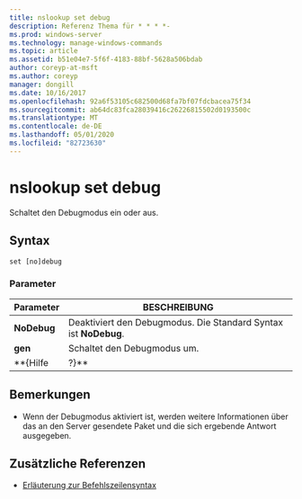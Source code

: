 ```yaml
---
title: nslookup set debug
description: Referenz Thema für * * * *-
ms.prod: windows-server
ms.technology: manage-windows-commands
ms.topic: article
ms.assetid: b51e04e7-5f6f-4183-88bf-5628a506bdab
author: coreyp-at-msft
ms.author: coreyp
manager: dongill
ms.date: 10/16/2017
ms.openlocfilehash: 92a6f53105c682500d68fa7bf07fdcbacea75f34
ms.sourcegitcommit: ab64dc83fca28039416c26226815502d0193500c
ms.translationtype: MT
ms.contentlocale: de-DE
ms.lasthandoff: 05/01/2020
ms.locfileid: "82723630"
---
```

# <a name="nslookup-set-debug"></a>nslookup set debug



Schaltet den Debugmodus ein oder aus.

## <a name="syntax"></a>Syntax

```
set [no]debug
```

### <a name="parameters"></a>Parameter

|  Parameter  |                         BESCHREIBUNG                          |
|-------------|--------------------------------------------------------------|
| **NoDebug** | Deaktiviert den Debugmodus. Die Standard Syntax ist **NoDebug**. |
|  **gen**  |                   Schaltet den Debugmodus um.                   |
|  \*\*{Hilfe  |                            ?}\*\*                            |

## <a name="remarks"></a>Bemerkungen

-   Wenn der Debugmodus aktiviert ist, werden weitere Informationen über das an den Server gesendete Paket und die sich ergebende Antwort ausgegeben.

## <a name="additional-references"></a>Zusätzliche Referenzen

- [Erläuterung zur Befehlszeilensyntax](command-line-syntax-key.md)